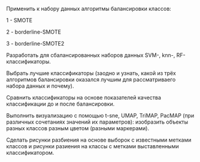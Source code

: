 Применить к набору данных алгоритмы балансировки классов:

1 - SMOTE 

2 - borderline-SMOTE 

3 - borderline-SMOTE2

Разработать для сбалансированных наборов данных SVM-, knn-, RF-классификаторы.

Выбрать лучшие классификаторы (заодно и узнать, какой из трёх алгоритмов балансировки оказался лучшим для рассматриваего набора данных и почему).

Сравнить классификаторы на основе показателей качества классификации до и после балансировки.

Выполнить визуализацию с помощью t-sne, UMAP, TriMAP, PacMAP (при различных сочетаниях значений их параметров): изобразить объекты разных классов разным цветом (разными маркерами).

Сделать рисунки разбиения на основе выборок с известными метками классов и рисунки разиения на классы с метками выставленными классификатором.